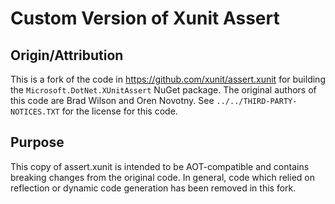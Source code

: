 # Custom Version of Xunit Assert

## Origin/Attribution

This is a fork of the code in https://github.com/xunit/assert.xunit for building the
`Microsoft.DotNet.XUnitAssert` NuGet package.  The original authors of this code are Brad Wilson and
Oren Novotny.  See `../../THIRD-PARTY-NOTICES.TXT` for the license for this code.

## Purpose

This copy of assert.xunit is intended to be AOT-compatible and contains breaking changes from the
original code. In general, code which relied on reflection or dynamic code generation has been
removed in this fork.
